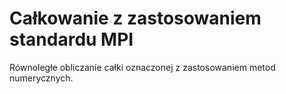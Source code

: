# Całkowanie z zastosowaniem standardu MPI

Równoległe obliczanie całki oznaczonej z zastosowaniem metod numerycznych.
